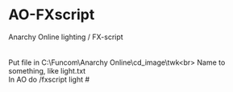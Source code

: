 # AO-FXscript
Anarchy Online lighting / FX-script
<br>
<br>
<br>
Put file in C:\Funcom\Anarchy Online\cd_image\twk\<br>
Name to something, like light.txt<br>
In AO do /fxscript light #<br>
